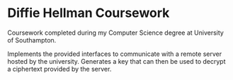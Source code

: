 # Diffie Hellman Coursework
Coursework completed during my Computer Science degree at University of Southampton.

Implements the provided interfaces to communicate with a remote server hosted
by the university. Generates a key that can then be used to decrypt a ciphertext
provided by the server.